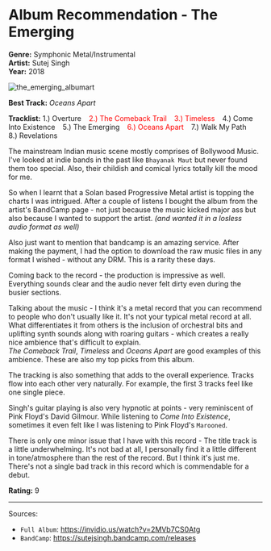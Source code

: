 # Album Recommendation - The Emerging

**Genre:** Symphonic Metal/Instrumental
<br>
**Artist:** Sutej Singh
<br>
**Year:** 2018

<picture>
  <img src="/images/the_emerging_albumart.jpg" alt="the_emerging_albumart">
</picture>

**Best Track:** *Oceans Apart*

**Tracklist:** 1.) Overture &ensp; <span style="color:red;">2.) The Comeback Trail</span> &ensp; <span style="color:red;">3.) Timeless</span> &ensp; 4.) Come Into Existence &ensp; 5.) The Emerging &ensp; <span style="color:red;">6.) Oceans Apart</span> &ensp; 7.) Walk My Path &ensp; 8.) Revelations

The mainstream Indian music scene mostly comprises of Bollywood Music. I've looked at indie bands in the past like
`Bhayanak Maut` but never found them too special. Also, their childish and comical lyrics totally kill the
mood for me.

So when I learnt that a Solan based Progressive Metal artist is topping the charts I was intrigued. After a couple
of listens I bought the album from the artist's BandCamp page - not just because the music kicked major ass but also
because I wanted to support the artist. *(and wanted it in a losless audio format as well)*

Also just want to mention that bandcamp is an amazing service. After making the payment, I had the option to download
the raw music files in any format I wished - without any DRM. This is a rarity these days.

Coming back to the record - the production is impressive as well. Everything sounds clear and the audio never felt
dirty even during the busier sections.

Talking about the music - I think it's a metal record that you can recommend to people who don't usually like it.
It's not your typical metal record at all. What differentiates it from others is the inclusion of
orchestral bits and uplifting synth sounds along with roaring guitars - which creates a really nice ambience that's
difficult to explain.
<br>
*The Comeback Trail*, *Timeless* and *Oceans Apart* are good examples of this ambience. These are also my top picks
from this album.

The tracking is also something that adds to the overall experience. Tracks flow into each other very naturally.
For example, the first 3 tracks feel like one single piece.

Singh's guitar playing is also very hypnotic at points - very reminiscent of Pink Floyd's David Gilmour.
While listening to *Come Into Existence*, sometimes it even felt like I was listening to Pink Floyd's `Marooned`.

There is only one minor issue that I have with this record - The title track is a little underwhelming. It's not bad
at all, I personally find it a little different in tone/atmosphere than the rest of the record.
But I think it's just me. There's not a single bad track in this record which is commendable for a debut.

**Rating:** 9

---

Sources:

- `Full Album`: <https://invidio.us/watch?v=2MVb7CS0Atg>
- `BandCamp`: <https://sutejsingh.bandcamp.com/releases>
